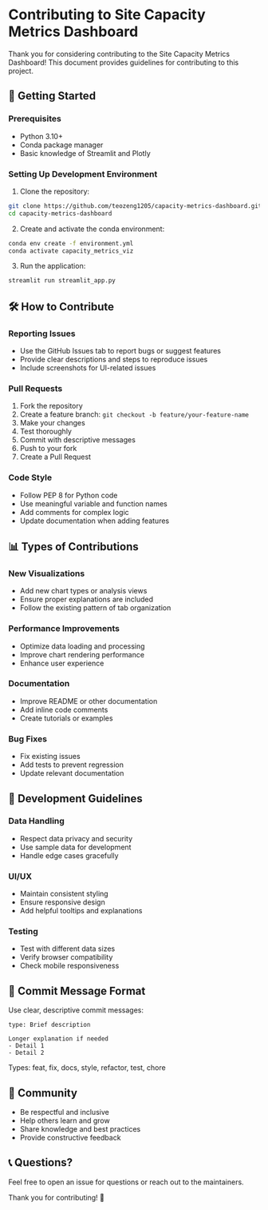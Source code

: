 # Contributing to Site Capacity Metrics Dashboard

Thank you for considering contributing to the Site Capacity Metrics Dashboard! This document provides guidelines for contributing to this project.

## 🚀 Getting Started

### Prerequisites
- Python 3.10+
- Conda package manager
- Basic knowledge of Streamlit and Plotly

### Setting Up Development Environment

1. Clone the repository:
```bash
git clone https://github.com/teozeng1205/capacity-metrics-dashboard.git
cd capacity-metrics-dashboard
```

2. Create and activate the conda environment:
```bash
conda env create -f environment.yml
conda activate capacity_metrics_viz
```

3. Run the application:
```bash
streamlit run streamlit_app.py
```

## 🛠️ How to Contribute

### Reporting Issues
- Use the GitHub Issues tab to report bugs or suggest features
- Provide clear descriptions and steps to reproduce issues
- Include screenshots for UI-related issues

### Pull Requests
1. Fork the repository
2. Create a feature branch: `git checkout -b feature/your-feature-name`
3. Make your changes
4. Test thoroughly
5. Commit with descriptive messages
6. Push to your fork
7. Create a Pull Request

### Code Style
- Follow PEP 8 for Python code
- Use meaningful variable and function names
- Add comments for complex logic
- Update documentation when adding features

## 📊 Types of Contributions

### New Visualizations
- Add new chart types or analysis views
- Ensure proper explanations are included
- Follow the existing pattern of tab organization

### Performance Improvements
- Optimize data loading and processing
- Improve chart rendering performance
- Enhance user experience

### Documentation
- Improve README or other documentation
- Add inline code comments
- Create tutorials or examples

### Bug Fixes
- Fix existing issues
- Add tests to prevent regression
- Update relevant documentation

## 🎯 Development Guidelines

### Data Handling
- Respect data privacy and security
- Use sample data for development
- Handle edge cases gracefully

### UI/UX
- Maintain consistent styling
- Ensure responsive design
- Add helpful tooltips and explanations

### Testing
- Test with different data sizes
- Verify browser compatibility
- Check mobile responsiveness

## 📝 Commit Message Format

Use clear, descriptive commit messages:
```
type: Brief description

Longer explanation if needed
- Detail 1
- Detail 2
```

Types: feat, fix, docs, style, refactor, test, chore

## 🤝 Community

- Be respectful and inclusive
- Help others learn and grow
- Share knowledge and best practices
- Provide constructive feedback

## 📞 Questions?

Feel free to open an issue for questions or reach out to the maintainers.

Thank you for contributing! 🎉 